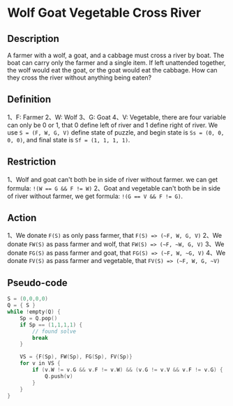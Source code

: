 # Wolf Goat Vegetable Cross River

## Description
A farmer with a wolf, a goat, and a cabbage must cross a river by boat. The boat can carry only the farmer and a single item. If left unattended together, the wolf would eat the goat, or the goat would eat the cabbage. How can they cross the river without anything being eaten?

## Definition

1、F: Farmer 2、W: Wolf 3、G: Goat 4、V: Vegetable, there are four variable can only be 0 or 1, that 0 define left of river and 1 define right of river. We use `S = (F, W, G, V)` define state of puzzle, and begin state is `Ss = (0, 0, 0, 0)`, and final state is `Sf = (1, 1, 1, 1)`.


## Restriction

1、Wolf and goat can't both be in side of river without farmer. we can get formula: `!(W == G && F != W)`
2、Goat and vegetable can't both be in side of river without farmer, we get formula: `!(G == V && F != G)`.

## Action

1、We donate `F(S)` as only pass farmer, that `F(S) => (~F, W, G, V)`
2、We donate `FW(S)` as pass farmer and wolf, that `FW(S) => (~F, ~W, G, V)`
3、We donate `FG(S)` as pass farmer and goat, that `FG(S) => (~F, W, ~G, V)`
4、We donate `FV(S)` as pass farmer and vegetable, that `FV(S) => (~F, W, G, ~V)`


## Pseudo-code
```c
S = (0,0,0,0)
Q = { S }
while !empty(Q) {
    Sp = Q.pop()
    if Sp == (1,1,1,1) {
        // found solve
        break
    }

    VS = {F(Sp), FW(Sp), FG(Sp), FV(Sp)}
    for v in VS {
        if (v.W != v.G && v.F != v.W) && (v.G != v.V && v.F != v.G) {
            Q.push(v)
        }
    }
}
```
